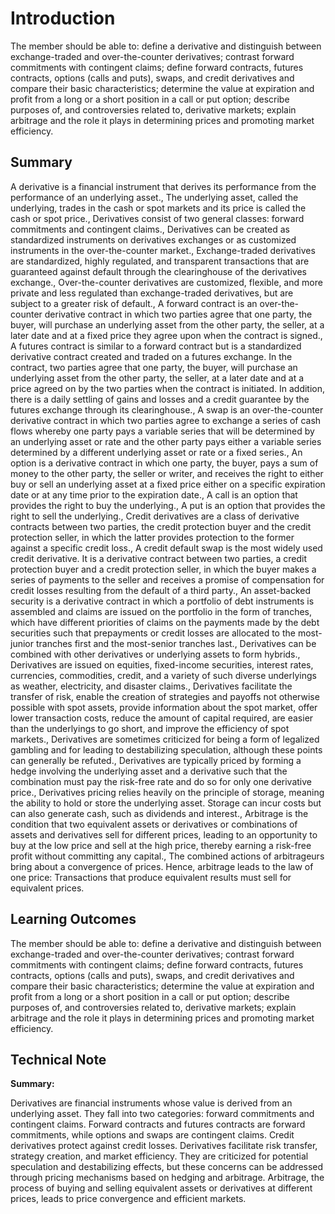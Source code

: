 # Introduction

The member should be able to: define a derivative and distinguish between exchange-traded and over-the-counter derivatives; contrast forward commitments with contingent claims; define forward contracts, futures contracts, options (calls and puts), swaps, and credit derivatives and compare their basic characteristics; determine the value at expiration and profit from a long or a short position in a call or put option; describe purposes of, and controversies related to, derivative markets; explain arbitrage and the role it plays in determining prices and promoting market efficiency.

## Summary

A derivative is a financial instrument that derives its performance from the performance of an underlying asset., The underlying asset, called the underlying, trades in the cash or spot markets and its price is called the cash or spot price., Derivatives consist of two general classes: forward commitments and contingent claims., Derivatives can be created as standardized instruments on derivatives exchanges or as customized instruments in the over-the-counter market., Exchange-traded derivatives are standardized, highly regulated, and transparent transactions that are guaranteed against default through the clearinghouse of the derivatives exchange., Over-the-counter derivatives are customized, flexible, and more private and less regulated than exchange-traded derivatives, but are subject to a greater risk of default., A forward contract is an over-the-counter derivative contract in which two parties agree that one party, the buyer, will purchase an underlying asset from the other party, the seller, at a later date and at a fixed price they agree upon when the contract is signed., A futures contract is similar to a forward contract but is a standardized derivative contract created and traded on a futures exchange. In the contract, two parties agree that one party, the buyer, will purchase an underlying asset from the other party, the seller, at a later date and at a price agreed on by the two parties when the contract is initiated. In addition, there is a daily settling of gains and losses and a credit guarantee by the futures exchange through its clearinghouse., A swap is an over-the-counter derivative contract in which two parties agree to exchange a series of cash flows whereby one party pays a variable series that will be determined by an underlying asset or rate and the other party pays either a variable series determined by a different underlying asset or rate or a fixed series., An option is a derivative contract in which one party, the buyer, pays a sum of money to the other party, the seller or writer, and receives the right to either buy or sell an underlying asset at a fixed price either on a specific expiration date or at any time prior to the expiration date., A call is an option that provides the right to buy the underlying., A put is an option that provides the right to sell the underlying., Credit derivatives are a class of derivative contracts between two parties, the credit protection buyer and the credit protection seller, in which the latter provides protection to the former against a specific credit loss., A credit default swap is the most widely used credit derivative. It is a derivative contract between two parties, a credit protection buyer and a credit protection seller, in which the buyer makes a series of payments to the seller and receives a promise of compensation for credit losses resulting from the default of a third party., An asset-backed security is a derivative contract in which a portfolio of debt instruments is assembled and claims are issued on the portfolio in the form of tranches, which have different priorities of claims on the payments made by the debt securities such that prepayments or credit losses are allocated to the most-junior tranches first and the most-senior tranches last., Derivatives can be combined with other derivatives or underlying assets to form hybrids., Derivatives are issued on equities, fixed-income securities, interest rates, currencies, commodities, credit, and a variety of such diverse underlyings as weather, electricity, and disaster claims., Derivatives facilitate the transfer of risk, enable the creation of strategies and payoffs not otherwise possible with spot assets, provide information about the spot market, offer lower transaction costs, reduce the amount of capital required, are easier than the underlyings to go short, and improve the efficiency of spot markets., Derivatives are sometimes criticized for being a form of legalized gambling and for leading to destabilizing speculation, although these points can generally be refuted., Derivatives are typically priced by forming a hedge involving the underlying asset and a derivative such that the combination must pay the risk-free rate and do so for only one derivative price., Derivatives pricing relies heavily on the principle of storage, meaning the ability to hold or store the underlying asset. Storage can incur costs but can also generate cash, such as dividends and interest., Arbitrage is the condition that two equivalent assets or derivatives or combinations of assets and derivatives sell for different prices, leading to an opportunity to buy at the low price and sell at the high price, thereby earning a risk-free profit without committing any capital., The combined actions of arbitrageurs bring about a convergence of prices. Hence, arbitrage leads to the law of one price: Transactions that produce equivalent results must sell for equivalent prices.

## Learning Outcomes

The member should be able to: define a derivative and distinguish between exchange-traded and over-the-counter derivatives; contrast forward commitments with contingent claims; define forward contracts, futures contracts, options (calls and puts), swaps, and credit derivatives and compare their basic characteristics; determine the value at expiration and profit from a long or a short position in a call or put option; describe purposes of, and controversies related to, derivative markets; explain arbitrage and the role it plays in determining prices and promoting market efficiency.

## Technical Note

**Summary:**

Derivatives are financial instruments whose value is derived from an underlying asset. They fall into two categories: forward commitments and contingent claims. Forward contracts and futures contracts are forward commitments, while options and swaps are contingent claims. Credit derivatives protect against credit losses. Derivatives facilitate risk transfer, strategy creation, and market efficiency. They are criticized for potential speculation and destabilizing effects, but these concerns can be addressed through pricing mechanisms based on hedging and arbitrage. Arbitrage, the process of buying and selling equivalent assets or derivatives at different prices, leads to price convergence and efficient markets.